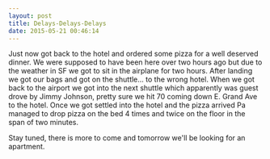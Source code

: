 ```yaml
---
layout: post
title: Delays-Delays-Delays
date: 2015-05-21 00:46:14
---
```


Just now got back to the hotel and ordered some pizza for a well deserved dinner. We were supposed to have been here over two hours ago but due to the weather in SF we got to sit in the airplane for two hours. After landing we got our bags and got on the shuttle... to the wrong hotel. When we got back to the airport we got into the next shuttle which apparently was guest drove by Jimmy Johnson, pretty sure we hit 70 coming down E. Grand Ave to the hotel. Once we got settled into the hotel and the pizza arrived Pa managed to drop pizza on the bed 4 times and twice on the floor in the span of two minutes.

Stay tuned, there is more to come and tomorrow we'll be looking for an apartment.
